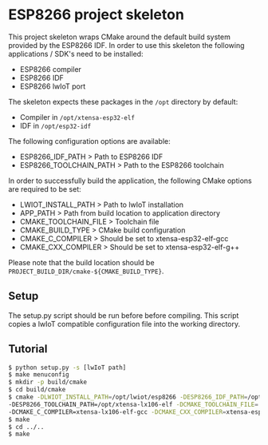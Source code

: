 # ESP8266 project skeleton

This project skeleton wraps CMake around the default build system provided by the
ESP8266 IDF. In order to use this skeleton the following applications / SDK's need to be
installed:

- ESP8266 compiler
- ESP8266 IDF
- ESP8266 lwIoT port

The skeleton expects these packages in the `/opt` directory by default:

- Compiler in `/opt/xtensa-esp32-elf`
- IDF in `/opt/esp32-idf`

The following configuration options are available:

- ESP8266_IDF_PATH > Path to ESP8266 IDF
- ESP8266_TOOLCHAIN_PATH > Path to the ESP8266 toolchain

In order to successfully build the application, the following CMake options are required to be set:

- LWIOT_INSTALL_PATH > Path to lwIoT installation
- APP_PATH > Path from build location to application directory
- CMAKE_TOOLCHAIN_FILE > Toolchain file
- CMAKE_BUILD_TYPE > CMake build configuration
- CMAKE_C_COMPILER > Should be set to xtensa-esp32-elf-gcc
- CMAKE_CXX_COMPILER > Should be set to xtensa-esp32-elf-g++

Please note that the build location should be `PROJECT_BUILD_DIR/cmake-${CMAKE_BUILD_TYPE}`.

## Setup

The setup.py script should be run before before compiling. This script copies a lwIoT compatible
configuration file into the working directory.

## Tutorial

```bash
$ python setup.py -s [lwIoT path]
$ make menuconfig
$ mkdir -p build/cmake
$ cd build/cmake
$ cmake -DLWIOT_INSTALL_PATH=/opt/lwiot/esp8266 -DESP8266_IDF_PATH=/opt/lx106-idf \
-DESP8266_TOOLCHAIN_PATH=/opt/xtensa-lx106-elf -DCMAKE_TOOLCHAIN_FILE=../../cmake/esp8266.cmake \
-DCMAKE_C_COMPILER=xtensa-lx106-elf-gcc -DCMAKE_CXX_COMPILER=xtensa-esp32-elf-g++
$ make
$ cd ../..
$ make
```
